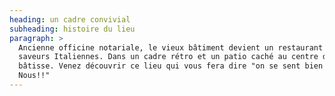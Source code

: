 ```yaml
---
heading: un cadre convivial
subheading: histoire du lieu
paragraph: >
  Ancienne officine notariale, le vieux bâtiment devient un restaurant aux
  saveurs Italiennes. Dans un cadre rétro et un patio caché au centre de la
  bâtisse. Venez découvrir ce lieu qui vous fera dire "on se sent bien Chez
  Nous!!"
---
```

